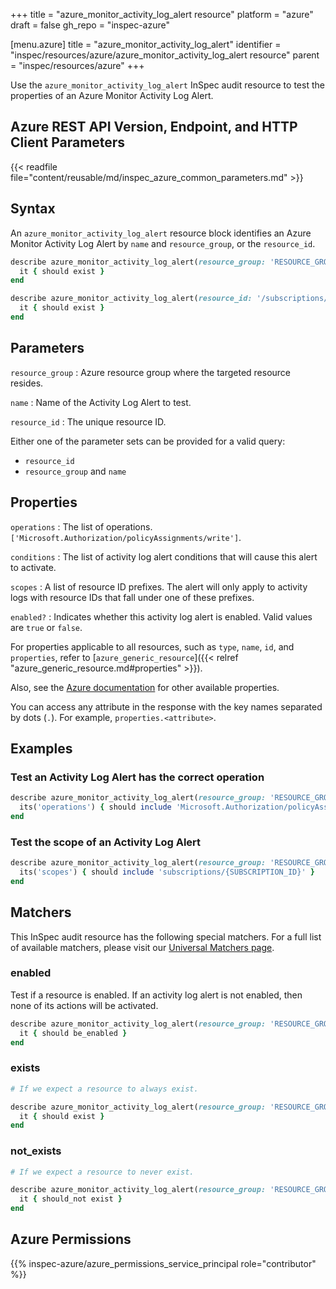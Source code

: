 +++
title = "azure_monitor_activity_log_alert resource"
platform = "azure"
draft = false
gh_repo = "inspec-azure"

[menu.azure]
title = "azure_monitor_activity_log_alert"
identifier = "inspec/resources/azure/azure_monitor_activity_log_alert resource"
parent = "inspec/resources/azure"
+++

Use the `azure_monitor_activity_log_alert` InSpec audit resource to test the properties of an Azure Monitor Activity Log Alert.

## Azure REST API Version, Endpoint, and HTTP Client Parameters

{{< readfile file="content/reusable/md/inspec_azure_common_parameters.md" >}}

## Syntax

An `azure_monitor_activity_log_alert` resource block identifies an Azure Monitor Activity Log Alert by `name` and `resource_group`, or the `resource_id`.

```ruby
describe azure_monitor_activity_log_alert(resource_group: 'RESOURCE_GROUP', name: 'ALERT_NAME') do
  it { should exist }
end
```

```ruby
describe azure_monitor_activity_log_alert(resource_id: '/subscriptions/{subscriptionId}/resourceGroups/{resourceGroupName}/providers/microsoft.insights/activityLogAlerts/{activityLogAlertName}') do
  it { should exist }
end
```

## Parameters

`resource_group`
: Azure resource group where the targeted resource resides.

`name`
: Name of the Activity Log Alert to test.

`resource_id`
: The unique resource ID.

Either one of the parameter sets can be provided for a valid query:

- `resource_id`
- `resource_group` and `name`

## Properties

`operations`
: The list of operations. `['Microsoft.Authorization/policyAssignments/write']`.

`conditions`
: The list of activity log alert conditions that will cause this alert to activate.

`scopes`
: A list of resource ID prefixes. The alert will only apply to activity logs with resource IDs that fall under one of these prefixes.

`enabled?`
: Indicates whether this activity log alert is enabled. Valid values are `true` or `false`.

For properties applicable to all resources, such as `type`, `name`, `id`, and `properties`, refer to [`azure_generic_resource`]({{< relref "azure_generic_resource.md#properties" >}}).

Also, see the [Azure documentation](https://docs.microsoft.com/en-us/rest/api/monitor/activitylogalerts/get#activitylogalertresource) for other available properties.

You can access any attribute in the response with the key names separated by dots (`.`). For example, `properties.<attribute>`.

## Examples

### Test an Activity Log Alert has the correct operation

```ruby
describe azure_monitor_activity_log_alert(resource_group: 'RESOURCE_GROUP', name: 'ALERT_NAME') do
  its('operations') { should include 'Microsoft.Authorization/policyAssignments/write' }
end
```

### Test the scope of an Activity Log Alert

```ruby
describe azure_monitor_activity_log_alert(resource_group: 'RESOURCE_GROUP', name: 'ALERT_NAME') do
  its('scopes') { should include 'subscriptions/{SUBSCRIPTION_ID}' }
end
```

## Matchers

This InSpec audit resource has the following special matchers. For a full list of available matchers, please visit our [Universal Matchers page](https://docs.chef.io/inspec/matchers/).

### enabled

Test if a resource is enabled. If an activity log alert is not enabled, then none of its actions will be activated.

```ruby
describe azure_monitor_activity_log_alert(resource_group: 'RESOURCE_GROUP', name: 'ALERT_NAME') do
  it { should be_enabled }
end
```

### exists

```ruby
# If we expect a resource to always exist.

describe azure_monitor_activity_log_alert(resource_group: 'RESOURCE_GROUP', name: 'ALERT_NAME') do
  it { should exist }
end
```

### not_exists

```ruby
# If we expect a resource to never exist.

describe azure_monitor_activity_log_alert(resource_group: 'RESOURCE_GROUP', name: 'ALERT_NAME') do
  it { should_not exist }
end
```

## Azure Permissions

{{% inspec-azure/azure_permissions_service_principal role="contributor" %}}
